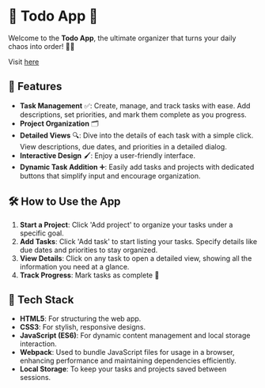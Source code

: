 # 📝 Todo App 🚀

Welcome to the **Todo App**, the ultimate organizer that turns your daily chaos into order! 🎯📆

Visit [here]()

## 🌟 Features

- **Task Management** ✅: Create, manage, and track tasks with ease. Add descriptions, set priorities, and mark them complete as you progress.
- **Project Organization** 🗂️
- **Detailed Views** 🔍: Dive into the details of each task with a simple click. View descriptions, due dates, and priorities in a detailed dialog.
- **Interactive Design** 🖌️: Enjoy a user-friendly interface.
- **Dynamic Task Addition** ➕: Easily add tasks and projects with dedicated buttons that simplify input and encourage organization.

## 🛠️ How to Use the App

1. **Start a Project**: Click 'Add project' to organize your tasks under a specific goal.
2. **Add Tasks**: Click 'Add task' to start listing your tasks. Specify details like due dates and priorities to stay organized.
3. **View Details**: Click on any task to open a detailed view, showing all the information you need at a glance.
4. **Track Progress**: Mark tasks as complete 🚀

## 🧰 Tech Stack

- **HTML5**: For structuring the web app.
- **CSS3**: For stylish, responsive designs.
- **JavaScript (ES6)**: For dynamic content management and local storage interaction.
- **Webpack**: Used to bundle JavaScript files for usage in a browser, enhancing performance and maintaining dependencies efficiently.
- **Local Storage**: To keep your tasks and projects saved between sessions.

